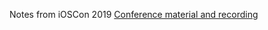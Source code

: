 Notes from iOSCon 2019
[Conference material and recording](https://skillsmatter.com/conferences/10823-ioscon-2019-the-conference-for-ios-and-swift-developers#program)